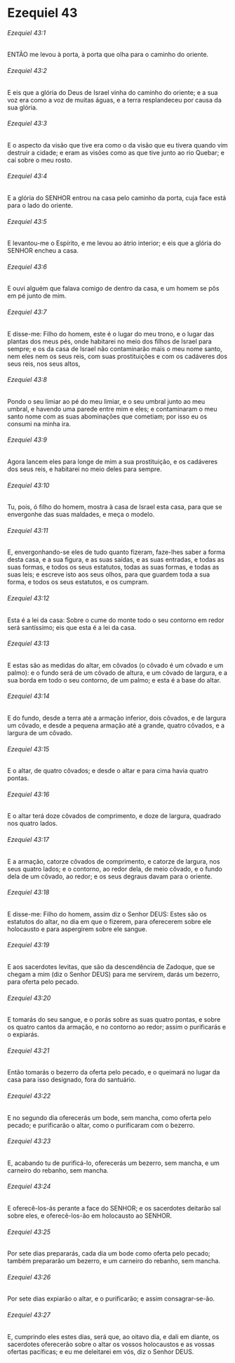 # Ezequiel 43

###### Ezequiel 43:1

ENTÃO me levou à porta, à porta que olha para o caminho do oriente.

###### Ezequiel 43:2

E eis que a glória do Deus de Israel vinha do caminho do oriente; e a sua voz era como a voz de muitas águas, e a terra resplandeceu por causa da sua glória.

###### Ezequiel 43:3

E o aspecto da visão que tive era como o da visão que eu tivera quando vim destruir a cidade; e eram as visões como as que tive junto ao rio Quebar; e caí sobre o meu rosto.

###### Ezequiel 43:4

E a glória do SENHOR entrou na casa pelo caminho da porta, cuja face está para o lado do oriente.

###### Ezequiel 43:5

E levantou-me o Espírito, e me levou ao átrio interior; e eis que a glória do SENHOR encheu a casa.

###### Ezequiel 43:6

E ouvi alguém que falava comigo de dentro da casa, e um homem se pôs em pé junto de mim.

###### Ezequiel 43:7

E disse-me: Filho do homem, este é o lugar do meu trono, e o lugar das plantas dos meus pés, onde habitarei no meio dos filhos de Israel para sempre; e os da casa de Israel não contaminarão mais o meu nome santo, nem eles nem os seus reis, com suas prostituições e com os cadáveres dos seus reis, nos seus altos,

###### Ezequiel 43:8

Pondo o seu limiar ao pé do meu limiar, e o seu umbral junto ao meu umbral, e havendo uma parede entre mim e eles; e contaminaram o meu santo nome com as suas abominações que cometiam; por isso eu os consumi na minha ira.

###### Ezequiel 43:9

Agora lancem eles para longe de mim a sua prostituição, e os cadáveres dos seus reis, e habitarei no meio deles para sempre.

###### Ezequiel 43:10

Tu, pois, ó filho do homem, mostra à casa de Israel esta casa, para que se envergonhe das suas maldades, e meça o modelo.

###### Ezequiel 43:11

E, envergonhando-se eles de tudo quanto fizeram, faze-lhes saber a forma desta casa, e a sua figura, e as suas saídas, e as suas entradas, e todas as suas formas, e todos os seus estatutos, todas as suas formas, e todas as suas leis; e escreve isto aos seus olhos, para que guardem toda a sua forma, e todos os seus estatutos, e os cumpram.

###### Ezequiel 43:12

Esta é a lei da casa: Sobre o cume do monte todo o seu contorno em redor será santíssimo; eis que esta é a lei da casa.

###### Ezequiel 43:13

E estas são as medidas do altar, em côvados (o côvado é um côvado e um palmo): e o fundo será de um côvado de altura, e um côvado de largura, e a sua borda em todo o seu contorno, de um palmo; e esta é a base do altar.

###### Ezequiel 43:14

E do fundo, desde a terra até a armação inferior, dois côvados, e de largura um côvado, e desde a pequena armação até a grande, quatro côvados, e a largura de um côvado.

###### Ezequiel 43:15

E o altar, de quatro côvados; e desde o altar e para cima havia quatro pontas.

###### Ezequiel 43:16

E o altar terá doze côvados de comprimento, e doze de largura, quadrado nos quatro lados.

###### Ezequiel 43:17

E a armação, catorze côvados de comprimento, e catorze de largura, nos seus quatro lados; e o contorno, ao redor dela, de meio côvado, e o fundo dela de um côvado, ao redor; e os seus degraus davam para o oriente.

###### Ezequiel 43:18

E disse-me: Filho do homem, assim diz o Senhor DEUS: Estes são os estatutos do altar, no dia em que o fizerem, para oferecerem sobre ele holocausto e para aspergirem sobre ele sangue.

###### Ezequiel 43:19

E aos sacerdotes levitas, que são da descendência de Zadoque, que se chegam a mim (diz o Senhor DEUS) para me servirem, darás um bezerro, para oferta pelo pecado.

###### Ezequiel 43:20

E tomarás do seu sangue, e o porás sobre as suas quatro pontas, e sobre os quatro cantos da armação, e no contorno ao redor; assim o purificarás e o expiarás.

###### Ezequiel 43:21

Então tomarás o bezerro da oferta pelo pecado, e o queimará no lugar da casa para isso designado, fora do santuário.

###### Ezequiel 43:22

E no segundo dia oferecerás um bode, sem mancha, como oferta pelo pecado; e purificarão o altar, como o purificaram com o bezerro.

###### Ezequiel 43:23

E, acabando tu de purificá-lo, oferecerás um bezerro, sem mancha, e um carneiro do rebanho, sem mancha.

###### Ezequiel 43:24

E oferecê-los-ás perante a face do SENHOR; e os sacerdotes deitarão sal sobre eles, e oferecê-los-ão em holocausto ao SENHOR.

###### Ezequiel 43:25

Por sete dias prepararás, cada dia um bode como oferta pelo pecado; também prepararão um bezerro, e um carneiro do rebanho, sem mancha.

###### Ezequiel 43:26

Por sete dias expiarão o altar, e o purificarão; e assim consagrar-se-ão.

###### Ezequiel 43:27

E, cumprindo eles estes dias, será que, ao oitavo dia, e dali em diante, os sacerdotes oferecerão sobre o altar os vossos holocaustos e as vossas ofertas pacíficas; e eu me deleitarei em vós, diz o Senhor DEUS.

